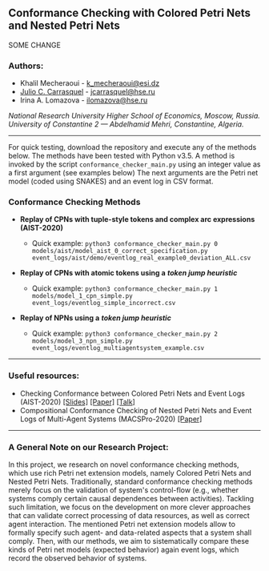 ##  Conformance Checking with Colored Petri Nets and Nested Petri Nets

SOME CHANGE

### Authors:

- Khalil Mecheraoui - k_mecheraoui@esi.dz
- [Julio C. Carrasquel](https://www.hse.ru/staff/jcarrasquel) - jcarrasquel@hse.ru
- Irina A. Lomazova - ilomazova@hse.ru

*National Research University Higher School of Economics, Moscow, Russia.*<br>
*University of Constantine 2 — Abdelhamid Mehri, Constantine, Algeria.*

---
For quick testing, download the repository and execute any of the methods below. The methods have been tested with Python v3.5.
A method is invoked by the script `conformance_checker_main.py` using an integer value as a first argument (see examples below)
The next arguments are the Petri net model (coded using SNAKES) and an event log in CSV format.

### Conformance Checking Methods

- **Replay of CPNs with tuple-style tokens and complex arc expressions (AIST-2020)**

    - Quick example: `python3 conformance_checker_main.py 0 models/aist/model_aist_0_correct_specification.py event_logs/aist/demo/eventlog_real_example0_deviation_ALL.csv` 

- **Replay of CPNs with atomic tokens using a** ***token jump heuristic***
    - Quick example: `python3 conformance_checker_main.py 1 models/model_1_cpn_simple.py event_logs/eventlog_simple_incorrect.csv`

- **Replay of NPNs using a** ***token jump heuristic***
    - Quick example: `python3 conformance_checker_main.py 2 models/model_3_npn_simple.py event_logs/eventlog_multiagentsystem_example.csv`

---

### Useful resources:

* Checking Conformance between Colored Petri Nets and Event Logs (AIST-2020) [[Slides]](https://drive.google.com/file/d/1UONWeWZKMFw6n9trU4hxREWnynPxsKaA/view) [[Paper]](https://drive.google.com/file/d/175HBPYy9jXDtSQ_SE4CeqyoG41KNkYdm/view) [[Talk]](https://www.youtube.com/watch?v=Qkr9D7KXHno)
* Compositional Conformance Checking of Nested Petri Nets and Event Logs of Multi-Agent Systems (MACSPro-2020) [[Paper]](http://ceur-ws.org/Vol-2795/)

---

### A General Note on our Research Project:

In this project, we research on novel conformance checking methods, which
use rich Petri net extension models, namely Colored Petri Nets and Nested Petri Nets.
Traditionally, standard conformance checking methods merely focus on the validation of system's control-flow
(e.g., whether systems comply certain causal dependences between activities). Tackling such limitation, we focus
on the development on more clever approaches that can validate correct processing of data resources, as well
as correct agent interaction. The mentioned Petri net extension models allow to formally specify such agent- and
data-related aspects that a system shall comply. Then, with our methods, we aim to sistematically compare these kinds of 
Petri net models (expected behavior) again event logs, which record the observed behavior of systems. 
